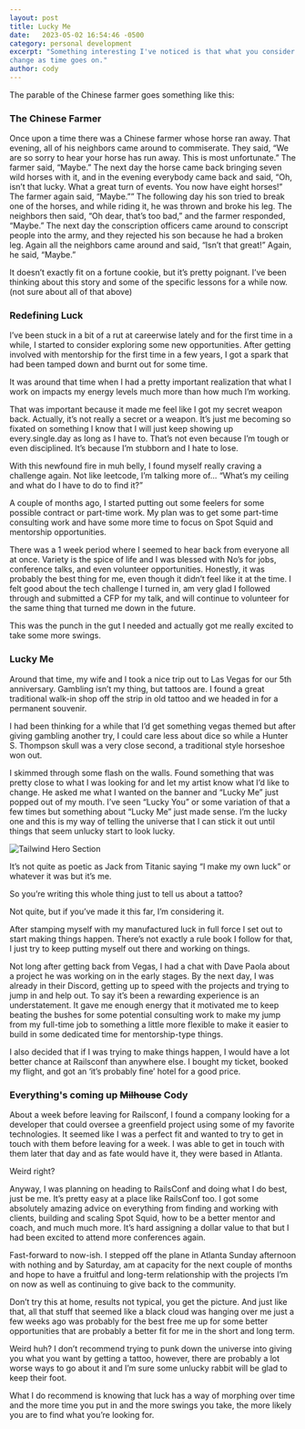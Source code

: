 ```yaml
---
layout: post
title: Lucky Me
date:   2023-05-02 16:54:46 -0500
category: personal development
excerpt: "Something interesting I've noticed is that what you consider lucky can
change as time goes on."
author: cody
---
```


<!-- The parable of the Chinese farmer goes something like this: -->

<!-- Once upon a time there was a Chinese farmer whose horse ran away. That evening, all of his neighbors came around to commiserate. They said, “We are so sorry to hear your horse has run away. This is most unfortunate.” The farmer said, “Maybe.” The next day the horse came back bringing seven wild horses with it, and in the evening everybody came back and said, “Oh, isn’t that lucky. What a great turn of events. You now have eight horses!” The farmer again said, “Maybe.”" -->

<!-- The following day his son tried to break one of the horses, and while riding it, he was thrown and broke his leg. The neighbors then said, “Oh dear, that’s too bad,” and the farmer responded, “Maybe.” The next day the conscription officers came around to conscript people into the army, and they rejected his son because he had a broken leg. Again all the neighbors came around and said, “Isn’t that great!” Again, he said, “Maybe.” -->



<!-- It doesn't exactly fit on a fortune cookie, but it's pretty poingnant.  I've -->
<!-- been thinking about this story and some of the specific lessons for a while now. -->

<!-- (not sure about all of that above) -->

<!-- I've been stuck in a bit of a rut at careerwise lately and for the first time in a -->
<!-- while, I started to consider exploring some new opportunities.  After getting involved with mentorship for the first time in a few years, I got a spark -->
<!-- that had been tamped down and burnt out for some time. -->

<!-- It was around that time when I had a pretty important realization that _what_ I -->
<!-- work on impacts my energy levels much more than _how much_ I'm working. -->

<!-- That was important because if made me feel like I got my secret weapon back. -->
<!-- Actually, it's not really a secret or a weapon.  It's just me becoming so -->
<!-- fixated with something I know that I will just keep showing up every.single.day -->
<!-- as long as I have to.  That's not even because I'm tough or even disciplined. -->
<!-- It's because I'm stubbon and I hate to lose. -->

<!-- With this new found fire in muh belly, I found myself really craving a challange -->
<!-- again.  Not like leetcode, I'm talking more of... "What's my ceiling and what do -->
<!-- I have to do to find it?" -->

<!-- A couple months ago, I started putting out some feelers for some possible -->
<!-- contract or part-time work.  My plan was to get some part-time consulting work -->
<!-- and have some more time to focus on Spot Squid and mentorship opportunities. -->

<!-- There was a 1 week period where I seemed to hear back from everyone all at once. -->
<!-- Variety is the spice of life and I was blessed with No's for jobs, conference -->
<!-- talks and even volunteer opportunities. -->

<!-- Honestly, it was probably the best thing for me, even though it didn't feel like -->
<!-- it at the time.   I felt good about the tech challange I turned in, am very glad -->
<!-- I followed through and submitted a CFP for my talk and will continue to -->
<!-- volunteer for the same thing that turned me down in the future. -->

<!-- This was the punch in the gut I needed and actually got me really hyped to take -->
<!-- some more swings. -->

<!-- Around that time, my wife and I took a nice trip out to Las Vegas for our 5th -->
<!-- anniverasry. Gambling ins't my thing, but tattoos are.  I found a great -->
<!-- traditional walk-in shop off the strip in old tattoo and we headed in for a -->
<!-- permanent souviner. -->

<!-- I had been thinking for a while that I'd get something vegas themed but after -->
<!-- giving gambling another try, I could care less about dice so while a Hunter S. -->
<!-- Thompson skull was a very close second, a traditional style horeshoe won out. -->

<!-- I skimmed through some flash on the walls.  Found something that was pretty -->
<!-- close to what I was looking for and let my artist know what I'd like to change. -->
<!-- He asked me what I wanted on the banner and "Lucky Me" just popped out of my -->
<!-- mouth.  I've seen "Lucky You" or some variation of that a few times but -->
<!-- something about "Lucky Me" just made sense.  I'm the lucky one and this is my -->
<!-- way of telling the universe that I can stick it out until things that seem -->
<!-- unlucky start to look lucky. -->

<!-- It's not quite as poetic as Jack from Titanic saying "I make my own luck" or -->
<!-- whatever it was but it's me. -->

<!-- So you're writing this whole thing just to tell us about a tattoo? -->

<!-- Not quite, but if you've made it this far, I'm considering it. -->

<!-- After stamping myself with my manufactured luck in full force I set out to start -->
<!-- making things happen.  There's not exactly a rule book I follow for that, I just -->
<!-- try to keep putting myself out there and working on things. -->

<!-- Not long after getting back from Vegas I had a chat with Dave Paola about a -->
<!-- project he was working on in the early stages.  By the next day, I was already -->
<!-- in their Discord, getting up to speed with the projects and trying to jump in -->
<!-- and help out.  To say it's been a rewarding experience is an undedrstatement. -->
<!-- It gave me enough energy that it motivated me to keep beating the bushes for -->
<!-- some potential consulting work to make my jump from my full time job to -->
<!-- something a little more flexible to make it easier to build in some dedicated -->
<!-- time for mentorship type things. -->

<!-- I also decided that if I was tryin to make things happen, I would have a lot -->
<!-- better chance at Railsconf than anywhere else.  I bought my ticket, booked my -->
<!-- flight, and got a 'it's probably fine' hotel for a good price. -->

<!-- <!-1- Not long before leaving, I had a feeling that I hadn't remembered feeling for a -1-> -->
<!-- <!-1- while.  Like a long while, like back to my mortgage days 10-ish years ago.  It's -1-> -->
<!-- <!-1- this -1-> --> 

<!-- About a week before leaving for Railsconf, I found a company looking for a -->
<!-- developer that could oversee a greenfield project using some of my favorite -->
<!-- technologies.  It seemed like I was a perfect fit and wanted to try to get in -->
<!-- touch with them before leaving for a week.  I was able to get in touch with them -->
<!-- later that day and as fate would have it, they were based in Atlanta. -->

<!-- Weird right? -->

<!-- Anyway, I was planning on heading to RailsConf and doing what I do best, just be -->
<!-- me. It's pretty easy at a place like RailsConf too.  I got some absolutely -->
<!-- amazing advice on everything from finding and working with clients, building and -->
<!-- scaling Spot Squid, how to be a better mentor and coach and much much more. -->
<!-- It's hard assigning a dollar value to that but it had be excited to attend more -->
<!-- conferences again. -->


<!-- Fast-forward to now-ish.  I stepped off the plane in Atlanta Sunday afternoon -->
<!-- with nothing and by Saturday, am at capacity for the next couple of months and -->
<!-- hope to have a fruitful and long-term relationship with the projects I'm on now -->
<!-- as well as continuing to give back to the community. -->

<!-- Don't try this at home, results not typical, yada yada but just like that, all -->
<!-- that stuff that seemed like a black cloud was hanging over me just a few weeks -->
<!-- ago were probably for the best freeing me up for some better opportunities that -->
<!-- are probably a better fit for me in the short and long term. -->

<!-- Weird huh?  I don't recommended trying to punk down the universe into giving you -->
<!-- what you want by getting a tattoo, however, there are probably a lot worse ways -->
<!-- to go about it and I'm sure some un-lucky rabbit will be glad to keep their -->
<!-- foot. -->

<!-- What I _do_ recommend is knowing that luck has a way of morphing over time and -->
<!-- the more time you put in and the more swings you take, the more likely you are -->
<!-- to find what you're looking for. -->

The parable of the Chinese farmer goes something like this:

### The Chinese Farmer
Once upon a time there was a Chinese farmer whose horse ran away. That evening, all of his neighbors came around to commiserate. They said, “We are so sorry to hear your horse has run away. This is most unfortunate.” The farmer said, “Maybe.” The next day the horse came back bringing seven wild horses with it, and in the evening everybody came back and said, “Oh, isn’t that lucky. What a great turn of events. You now have eight horses!” The farmer again said, “Maybe.””
The following day his son tried to break one of the horses, and while riding it, he was thrown and broke his leg. The neighbors then said, “Oh dear, that’s too bad,” and the farmer responded, “Maybe.” The next day the conscription officers came around to conscript people into the army, and they rejected his son because he had a broken leg. Again all the neighbors came around and said, “Isn’t that great!” Again, he said, “Maybe.”

It doesn’t exactly fit on a fortune cookie, but it’s pretty poignant. I’ve been thinking about this story and some of the specific lessons for a while now.
(not sure about all of that above)

### Redefining Luck
I’ve been stuck in a bit of a rut at careerwise lately and for the first time in a while, I started to consider exploring some new opportunities. After getting involved with mentorship for the first time in a few years, I got a spark that had been tamped down and burnt out for some time.

It was around that time when I had a pretty important realization that what I work on impacts my energy levels much more than how much I’m working.

That was important because it made me feel like I got my secret weapon back. Actually, it’s not really a secret or a weapon. It’s just me becoming so fixated on something I know that I will just keep showing up every.single.day as long as I have to. That’s not even because I’m tough or even disciplined. It’s because I’m stubborn and I hate to lose.

With this newfound fire in muh belly, I found myself really craving a challenge again. Not like leetcode, I’m talking more of… “What’s my ceiling and what do I have to do to find it?”

A couple of months ago, I started putting out some feelers for some possible contract or part-time work. My plan was to get some part-time consulting work and have some more time to focus on Spot Squid and mentorship opportunities.

There was a 1 week period where I seemed to hear back from everyone all at once. Variety is the spice of life and I was blessed with No’s for jobs, conference talks, and even volunteer opportunities. Honestly, it was probably the best thing for me, even though it didn’t feel like it at the time. I felt good about the tech challenge I turned in, am very glad I followed through and submitted a CFP for my talk, and will continue to volunteer for the same thing that turned me down in the future.

This was the punch in the gut I needed and actually got me really excited to take some more swings.

### Lucky Me

Around that time, my wife and I took a nice trip out to Las Vegas for our 5th anniversary. Gambling isn’t my thing, but tattoos are. I found a great traditional walk-in shop off the strip in old tattoo and we headed in for a permanent souvenir.

I had been thinking for a while that I’d get something vegas themed but after giving gambling another try, I could care less about dice so while a Hunter S. Thompson skull was a very close second, a traditional style horseshoe won out.

I skimmed through some flash on the walls. Found something that was pretty close to what I was looking for and let my artist know what I’d like to change. He asked me what I wanted on the banner and “Lucky Me” just popped out of my mouth. I’ve seen “Lucky You” or some variation of that a few times but something about “Lucky Me” just made sense. I’m the lucky one and this is my way of telling the universe that I can stick it out until things that seem unlucky start to look lucky.

<img
  alt="Tailwind Hero Section"
  class="position-relative mx-auto rounded w-100 shadow-lg"
  src="https://personal-blog-assets.s3.amazonaws.com/LuckyMe.png"
/>

It’s not quite as poetic as Jack from Titanic saying “I make my own luck” or whatever it was but it’s me.

So you’re writing this whole thing just to tell us about a tattoo?

Not quite, but if you’ve made it this far, I’m considering it.

After stamping myself with my manufactured luck in full force I set out to start making things happen. There’s not exactly a rule book I follow for that, I just try to keep putting myself out there and working on things.

Not long after getting back from Vegas, I had a chat with Dave Paola about a project he was working on in the early stages. By the next day, I was already in their Discord, getting up to speed with the projects and trying to jump in and help out. To say it’s been a rewarding experience is an understatement. It gave me enough energy that it motivated me to keep beating the bushes for some potential consulting work to make my jump from my full-time job to something a little more flexible to make it easier to build in some dedicated time for mentorship-type things.

I also decided that if I was trying to make things happen, I would have a lot better chance at Railsconf than anywhere else. I bought my ticket, booked my flight, and got an ‘it’s probably fine’ hotel for a good price.

### Everything's coming up ~~Milhouse~~ Cody

About a week before leaving for Railsconf, I found a company looking for a developer that could oversee a greenfield project using some of my favorite technologies. It seemed like I was a perfect fit and wanted to try to get in touch with them before leaving for a week. I was able to get in touch with them later that day and as fate would have it, they were based in Atlanta.

Weird right?

Anyway, I was planning on heading to RailsConf and doing what I do best, just be me. It’s pretty easy at a place like RailsConf too. I got some absolutely amazing advice on everything from finding and working with clients, building and scaling Spot Squid, how to be a better mentor and coach, and much much more. It’s hard assigning a dollar value to that but I had been excited to attend more conferences again.

Fast-forward to now-ish. I stepped off the plane in Atlanta Sunday afternoon with nothing and by Saturday, am at capacity for the next couple of months and hope to have a fruitful and long-term relationship with the projects I’m on now as well as continuing to give back to the community.

Don’t try this at home, results not typical, you get the picture. And just like that, all that stuff that seemed like a black cloud was hanging over me just a few weeks ago was probably for the best free me up for some better opportunities that are probably a better fit for me in the short and long term.

Weird huh? I don’t recommend trying to punk down the universe into giving you what you want by getting a tattoo, however, there are probably a lot worse ways to go about it and I’m sure some unlucky rabbit will be glad to keep their foot.

What I do recommend is knowing that luck has a way of morphing over time and the more time you put in and the more swings you take, the more likely you are to find what you’re looking for.

